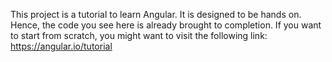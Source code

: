 This project is a tutorial to learn Angular. It is designed to be hands on. Hence, the code you see here is already brought to completion.
If you want to start from scratch, you might want to visit the following link: 
https://angular.io/tutorial
